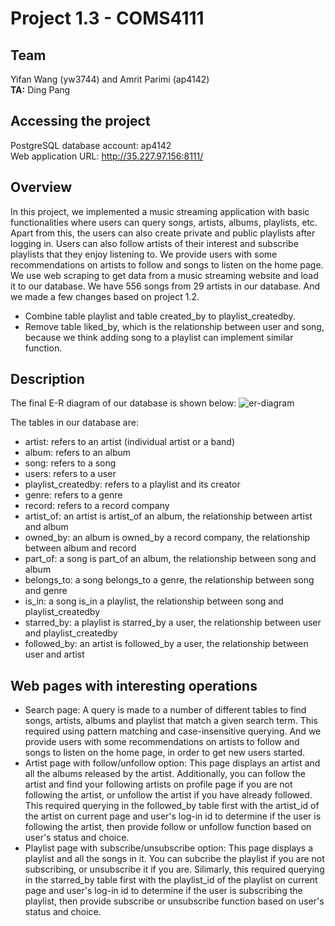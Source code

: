 # Project 1.3 - COMS4111

## Team

Yifan Wang (yw3744) and Amrit Parimi (ap4142) <br>
**TA:** Ding Pang <br>

## Accessing the project

PostgreSQL database account: ap4142 <br>
Web application URL: http://35.227.97.156:8111/

## Overview

In this project, we implemented a music streaming application with basic functionalities where users can query songs, artists, albums, playlists, etc. Apart from this, the users can also create private and public playlists after logging in. Users can also follow artists of their interest and subscribe playlists that they enjoy listening to. We provide users with some recommendations on artists to follow and songs to listen on the home page. 
We use web scraping to get data from a music streaming website and load it to our database. We have 556 songs from 29 artists in our database. And we made a few changes based on project 1.2.
* Combine table playlist and table created_by to playlist_createdby.
* Remove table liked_by, which is the relationship between user and song, because we think adding song to a playlist can implement similar function.

## Description

The final E-R diagram of our database is shown below:
![er-diagram](er_diagram.jpg)

The tables in our database are:
* artist: refers to an artist (individual artist or a band)
* album: refers to an album
* song: refers to a song
* users: refers to a user
* playlist_createdby: refers to a playlist and its creator
* genre: refers to a genre
* record: refers to a record company
* artist_of: an artist is artist_of an album, the relationship between artist and album
* owned_by: an album is owned_by a record company, the relationship between album and record
* part_of: a song is part_of an album, the relationship between song and album
* belongs_to: a song belongs_to a genre, the relationship between song and genre
* is_in: a song is_in a playlist, the relationship between song and playlist_createdby
* starred_by: a playlist is starred_by a user, the relationship between user and playlist_createdby
* followed_by: an artist is followed_by a user, the relationship between user and artist



## Web pages with interesting operations

* Search page: A query is made to a number of different tables to find songs, artists, albums and playlist that match a given search term. This required using pattern matching and case-insensitive querying. And we provide users with some recommendations on artists to follow and songs to listen on the home page, in order to get new users started.
* Artist page with follow/unfollow option: This page displays an artist and all the albums released by the artist. Additionally, you can follow the artist and find your following artists on profile page if you are not following the artist, or unfollow the artist if you have already followed. This required querying in the followed_by table first with the artist_id of the artist on current page and user's log-in id to determine if the user is following the artist, then provide follow or unfollow function based on user's status and choice.
* Playlist page with subscribe/unsubscribe option: This page displays a playlist and all the songs in it. You can subcribe the playlist if you are not subscribing, or unsubscribe it if you are. Silimarly, this required querying in the starred_by table first with the playlist_id of the playlist on current page and user's log-in id to determine if the user is subscribing the playlist, then provide subscribe or unsubscribe function based on user's status and choice.
